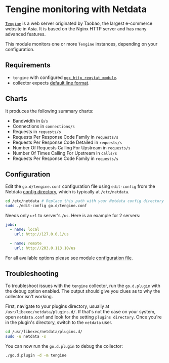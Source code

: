 <!--
title: "Tengine monitoring with Netdata"
description: "Monitor the health and performance of Tengine web servers with zero configuration, per-second metric granularity, and interactive visualizations."
custom_edit_url: https://github.com/netdata/go.d.plugin/edit/master/modules/tengine/README.md
sidebar_label: "Tengine"
-->

# Tengine monitoring with Netdata

[`Tengine`](https://tengine.taobao.org/) is a web server originated by Taobao, the largest e-commerce website in Asia.
It is based on the Nginx HTTP server and has many advanced features.

This module monitors one or more `Tengine` instances, depending on your configuration.

## Requirements

- `tengine` with configured [`ngx_http_reqstat_module`](http://tengine.taobao.org/document/http_reqstat.html).
- collector expects [default line format](http://tengine.taobao.org/document/http_reqstat.html).

## Charts

It produces the following summary charts:

- Bandwidth in `B/s`
- Connections in `connections/s`
- Requests in `requests/s`
- Requests Per Response Code Family in `requests/s`
- Requests Per Response Code Detailed in `requests/s`
- Number Of Requests Calling For Upstream in `requests/s`
- Number Of Times Calling For Upstream in `calls/s`
- Requests Per Response Code Family in `requests/s`

## Configuration

Edit the `go.d/tengine.conf` configuration file using `edit-config` from the
Netdata [config directory](https://learn.netdata.cloud/docs/configure/nodes), which is typically at `/etc/netdata`.

```bash
cd /etc/netdata # Replace this path with your Netdata config directory
sudo ./edit-config go.d/tengine.conf
```

Needs only `url` to server's `/us`. Here is an example for 2 servers:

```yaml
jobs:
  - name: local
    url: http://127.0.0.1/us

  - name: remote
    url: http://203.0.113.10/us
```

For all available options please see
module [configuration file](https://github.com/netdata/go.d.plugin/blob/master/config/go.d/tengine.conf).

## Troubleshooting

To troubleshoot issues with the `tengine` collector, run the `go.d.plugin` with the debug option enabled. The output
should give you clues as to why the collector isn't working.

First, navigate to your plugins directory, usually at `/usr/libexec/netdata/plugins.d/`. If that's not the case on your
system, open `netdata.conf` and look for the setting `plugins directory`. Once you're in the plugin's directory, switch
to the `netdata` user.

```bash
cd /usr/libexec/netdata/plugins.d/
sudo -u netdata -s
```

You can now run the `go.d.plugin` to debug the collector:

```bash
./go.d.plugin -d -m tengine
```
